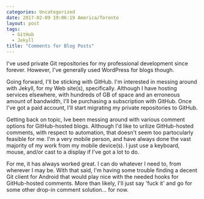 ```yaml
---
categories: Uncategorized
date: 2017-02-09 19:06:19 America/Toronto
layout: post
tags:
  - GitHub
  - Jekyll
title: "Comments for Blog Posts"
---
```


I've used private Git repositories for my professional development since forever. However, I've generally used WordPress for blogs though.

Going forward, I'll be sticking with GitHub. I'm interested in messing around with Jekyll, for my Web site(s), specifically. Although I have hosting services elsewhere, with hundreds of GB of space and an erroneous amount of bandwidth, I'll be purchasing a subscription with GitHub. Once I've got a paid account, I'll start migrating my private repositories to GitHub.

Getting back on topic, Ive been messing around with various comment options for GitHub-hosted blogs. Although I'd like to urilize GitHub-hosted comments, with respect to automation, that doesn't seem too partocularly feasible for me. I'm a very mobile person, and have always done the vast majority of my work from my mobile device(s). I just use a keyboard, mouse, and/or cast to a display if I've got a lot to do.

For me, it has always worked great. I can do whatever I need to, from wherever I may be. With that said, I'm having some trouble finding a decent Git client for Android that would play nice with the needed hooks for GitHub-hosted comments. More than likely, I'll just say 'fuck it' and go for some other drop-in comment solution&hellip; for now.

